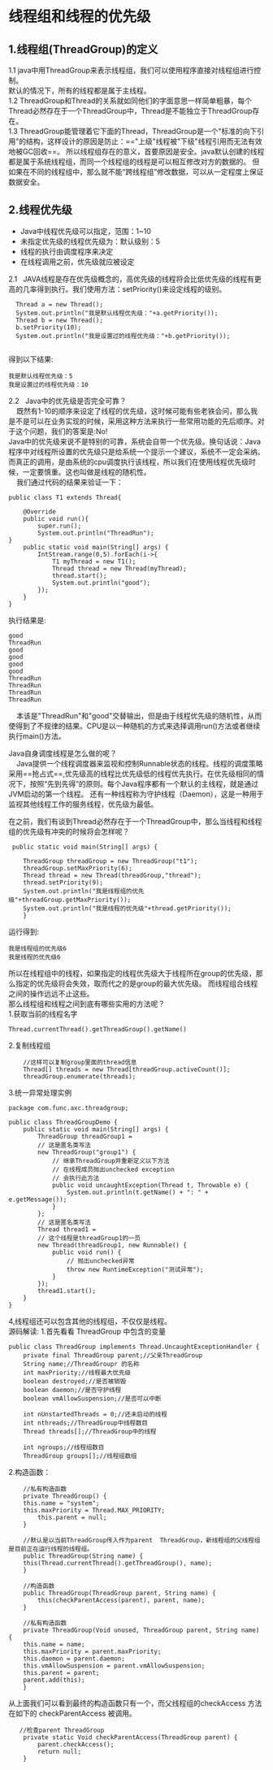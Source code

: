 # **线程组和线程的优先级**

## 1.线程组(ThreadGroup)的定义
1.1  java中用ThreadGroup来表示线程组，我们可以使用程序直接对线程组进行控制。<br>
默认的情况下，所有的线程都是属于主线程。<br>
1.2  ThreadGroup和Thread的关系就如同他们的字面意思一样简单粗暴，每个Thread必然存在于一个ThreadGroup中，Thread是不能独立于ThreadGroup存在。<br>
1.3 ThreadGroup能管理着它下面的Thread，ThreadGroup是一个"标准的向下引用"的结构，这样设计的原因是防止：=="上级"线程被"下级"线程引用而无法有效地被GC回收==。
所以线程组存在的意义，首要原因是安全。java默认创建的线程都是属于系统线程组，而同一个线程组的线程是可以相互修改对方的数据的。
但如果在不同的线程组中，那么就不能“跨线程组”修改数据，可以从一定程度上保证数据安全。



## 2.线程优先级
- Java中线程优先级可以指定，范围：1~10
- 未指定优先级的线程优先级为：默认级别：5
- 线程的执行由调度程序来决定
- 在线程调用之前，优先级就应被设定

2.1 &nbsp;&nbsp;JAVA线程是存在优先级概念的，高优先级的线程将会比低优先级的线程有更高的几率得到执行。我们使用方法：setPriority()来设定线程的级别。

```
  Thread a = new Thread();
  System.out.println("我是默认线程优先级："+a.getPriority());
  Thread b = new Thread();
  b.setPriority(10);
  System.out.println("我是设置过的线程优先级："+b.getPriority());
    
```
得到以下结果:
```
我是默认线程优先级：5
我是设置过的线程优先级：10
```
2.2 &nbsp;&nbsp;Java中的优先级是否完全可靠？<br>
&nbsp;&nbsp;&nbsp;&nbsp;既然有1-10的顺序来设定了线程的优先级，这时候可能有些老铁会问，那么我是不是可以在业务实现的时候，采用这种方法来执行一些常用功能的先后顺序。对于这个问题，我们的答案是:No!<br>
Java中的优先级来说不是特别的可靠，系统会自带一个优先级。换句话说：Java程序中对线程所设置的优先级只是给系统一个提示一个建议，系统不一定会采纳。而真正的调用，是由系统的cpu调度执行该线程，所以我们在使用线程优先级时候，一定要慎重。这也叫做是线程的随机性。<br>
&nbsp;&nbsp;&nbsp;&nbsp;我们通过代码的结果来验证一下：

```
public class T1 extends Thread{

    @Override
    public void run(){
        super.run();
        System.out.println("ThreadRun");
}
    public static void main(String[] args) {
        IntStream.range(0,5).forEach(i->{
            T1 myThread = new T1();
            Thread thread = new Thread(myThread);
            thread.start();
            System.out.println("good");
        });
    }
}
```
执行结果是:
```
good
ThreadRun
good
good
good
good
ThreadRun
ThreadRun
ThreadRun
ThreadRun
```
&nbsp;&nbsp;&nbsp;&nbsp;本该是"ThreadRun"和"good"交替输出，但是由于线程优先级的随机性，从而使得到了不规律的结果。CPU是以一种随机的方式来选择调用run()方法或者继续执行main()方法。

Java自身调度线程是怎么做的呢？<br>
&nbsp;&nbsp;&nbsp;&nbsp;Java提供一个线程调度器来监视和控制Runnable状态的线程。线程的调度策略采用==抢占式==,优先级高的线程比优先级低的线程优先执行。在优先级相同的情况下，按照“先到先得”的原则。每个Java程序都有一个默认的主线程，就是通过JVM启动的第一个线程。
还有一种线程称为守护线程（Daemon），这是一种用于监视其他线程工作的服务线程，优先级为最低。

在之前，我们有谈到Thread必然存在于一个ThreadGroup中，那么当线程和线程组的优先级有冲突的时候将会怎样呢？
```
 public static void main(String[] args) {

    ThreadGroup threadGroup = new ThreadGroup("t1");
    threadGroup.setMaxPriority(6);
    Thread thread = new Thread(threadGroup,"thread");
    thread.setPriority(9);
    System.out.println("我是线程组的优先级"+threadGroup.getMaxPriority());
    System.out.println("我是线程的优先级"+thread.getPriority());
    }
```
运行得到:
```
我是线程组的优先级6
我是线程的优先级6
```
所以在线程组中的线程，如果指定的线程优先级大于线程所在group的优先级，那么指定的优先级将会失效，取而代之的是group的最大优先级。
而线程组合线程之间的操作远远不止这些。<br>
那么线程组和线程之间到底有哪些实用的方法呢？<br>
1.获取当前的线程名字
~~~
Thread.currentThread().getThreadGroup().getName()
~~~
2.复制线程组
~~~
	//这样可以复制group里面的thread信息
	Thread[] threads = new Thread[threadGroup.activeCount()];
	threadGroup.enumerate(threads);

~~~
3.统一异常处理实例

~~~
package com.func.axc.threadgroup;
 
public class ThreadGroupDemo {
	public static void main(String[] args) {
		ThreadGroup threadGroup1 =
		// 这是匿名类写法
		new ThreadGroup("group1") {
			// 继承ThreadGroup并重新定义以下方法
			// 在线程成员抛出unchecked exception
			// 会执行此方法
			public void uncaughtException(Thread t, Throwable e) {
				System.out.println(t.getName() + ": " + e.getMessage());
			}
		};
		// 这是匿名类写法
		Thread thread1 =
		// 这个线程是threadGroup1的一员
		new Thread(threadGroup1, new Runnable() {
			public void run() {
				// 抛出unchecked异常
				throw new RuntimeException("测试异常");
			}
		});
		thread1.start();
	}
}

~~~
4,线程组还可以包含其他的线程组，不仅仅是线程。<br>
源码解读:
1.首先看看 ThreadGroup 中包含的变量
~~~
public class ThreadGroup implements Thread.UncaughtExceptionHandler {
    private final ThreadGroup parent;//父亲ThreadGroup
    String name;//ThreadGroupr 的名称
    int maxPriority;//线程最大优先级
    boolean destroyed;//是否被销毁
    boolean daemon;//是否守护线程
    boolean vmAllowSuspension;//是否可以中断
 
    int nUnstartedThreads = 0;//还未启动的线程
    int nthreads;//ThreadGroup中线程数目
    Thread threads[];//ThreadGroup中的线程
 
    int ngroups;//线程组数目
    ThreadGroup groups[];//线程组数组
~~~
2.构造函数：
~~~
    //私有构造函数
    private ThreadGroup() { 
    this.name = "system";
    this.maxPriority = Thread.MAX_PRIORITY;
        this.parent = null;
    }
 
    //默认是以当前ThreadGroup传入作为parent  ThreadGroup，新线程组的父线程组是目前正在运行线程的线程组。
    public ThreadGroup(String name) {
    this(Thread.currentThread().getThreadGroup(), name);
    }
 
    //构造函数
    public ThreadGroup(ThreadGroup parent, String name) {
        this(checkParentAccess(parent), parent, name);
    }
 
    //私有构造函数
    private ThreadGroup(Void unused, ThreadGroup parent, String name) {
    this.name = name;
    this.maxPriority = parent.maxPriority;
    this.daemon = parent.daemon;
    this.vmAllowSuspension = parent.vmAllowSuspension;
    this.parent = parent;
    parent.add(this);
    }

~~~
从上面我们可以看到最终的构造函数只有一个，而父线程组的checkAccess 方法在如下的 checkParentAccess 被调用。<br>
~~~
   //检查parent ThreadGroup
    private static Void checkParentAccess(ThreadGroup parent) {
        parent.checkAccess();
        return null;
    }
~~~